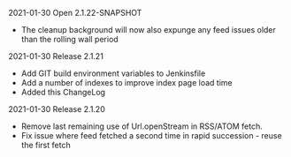 2021-01-30 Open 2.1.22-SNAPSHOT

  * The cleanup background will now also expunge any feed issues older than the rolling wall period

2021-01-30 Release 2.1.21

  * Add GIT build environment variables to Jenkinsfile
  * Add a number of indexes to improve index page load time
  * Added this ChangeLog

2021-01-30 Release 2.1.20

  * Remove last remaining use of Url.openStream in RSS/ATOM fetch.
  * Fix issue where feed fetched a second time in rapid succession - reuse the first fetch
